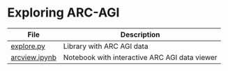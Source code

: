# Exploring ARC-AGI
| File  | Description |
| ------------- | ------------- |
| [explore.py](/explore.py)  | Library with ARC AGI data  |
| [arcview.ipynb](/arcview.ipynb)  | Notebook with interactive ARC AGI data viewer  |
